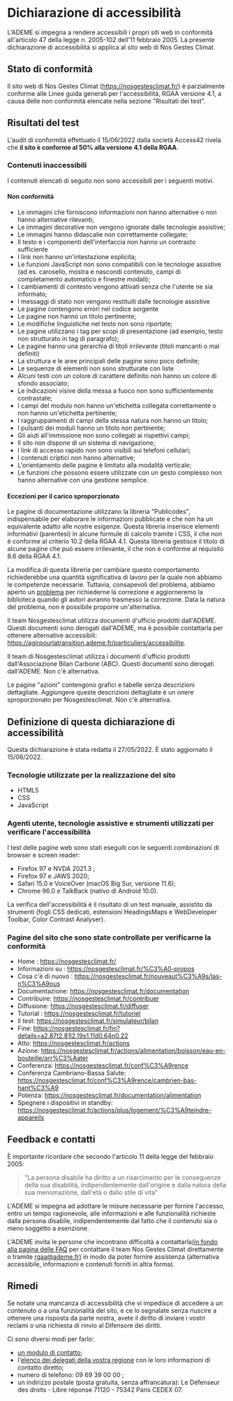 # Dichiarazione di accessibilità

L'ADEME si impegna a rendere accessibili i propri siti web in conformità
all'articolo 47 della legge n. 2005-102 dell'11 febbraio 2005. La
presente dichiarazione di accessibilità si applica al sito web di Nos
Gestes Climat.

## Stato di conformità

Il sito web di Nos Gestes Climat (https://nosgestesclimat.fr/) è
parzialmente conforme alle Linee guida generali per l'accessibilità,
RGAA versione 4.1, a causa delle non conformità elencate nella sezione
"Risultati dei test".

## Risultati del test

L'audit di conformità effettuato il 15/06/2022 dalla società Access42
rivela che **il sito è conforme al 50% alla versione 4.1 della RGAA**.

### Contenuti inaccessibili

I contenuti elencati di seguito non sono accessibili per i seguenti
motivi.

#### Non conformità

-   Le immagini che forniscono informazioni non hanno alternative o non
    hanno alternative rilevanti;
-   Le immagini decorative non vengono ignorate dalle tecnologie
    assistive;
-   Le immagini hanno didascalie non correttamente collegate;
-   Il testo e i componenti dell'interfaccia non hanno un contrasto
    sufficiente
-   I link non hanno un'intestazione esplicita;
-   Le funzioni JavaScript non sono compatibili con le tecnologie
    assistive (ad es. carosello, mostra e nascondi contenuto, campi di
    completamento automatico e finestre modali);
-   I cambiamenti di contesto vengono attivati senza che l'utente ne sia
    informato;
-   I messaggi di stato non vengono restituiti dalle tecnologie
    assistive
-   Le pagine contengono errori nel codice sorgente
-   Le pagine non hanno un titolo pertinente;
-   Le modifiche linguistiche nel testo non sono riportate;
-   Le pagine utilizzano i tag per scopi di presentazione (ad esempio,
    testo non strutturato in tag di paragrafo);
-   Le pagine hanno una gerarchia di titoli irrilevante (titoli mancanti
    o mal definiti)
-   La struttura e le aree principali delle pagine sono poco definite;
-   Le sequenze di elementi non sono strutturate con liste
-   Alcuni testi con un colore di carattere definito non hanno un colore
    di sfondo associato;
-   Le indicazioni visive della messa a fuoco non sono sufficientemente
    contrastate;
-   I campi del modulo non hanno un'etichetta collegata correttamente o
    non hanno un'etichetta pertinente;
-   I raggruppamenti di campi della stessa natura non hanno un titolo;
-   I pulsanti dei moduli hanno un titolo non pertinente;
-   Gli aiuti all'immissione non sono collegati ai rispettivi campi;
-   Il sito non dispone di un sistema di navigazione;
-   I link di accesso rapido non sono visibili sui telefoni cellulari;
-   I contenuti criptici non hanno alternative;
-   L'orientamento delle pagine è limitato alla modalità verticale;
-   Le funzioni che possono essere utilizzate con un gesto complesso non
    hanno alternative con una gestione semplice.

#### Eccezioni per il carico sproporzionato

Le pagine di documentazione utilizzano la libreria "Publicodes",
indispensabile per elaborare le informazioni pubblicate e che non ha un
equivalente adatto alle nostre esigenze. Questa libreria inserisce
elementi informativi (parentesi) in alcune formule di calcolo tramite i
CSS, il che non è conforme al criterio 10.2 della RGAA 4.1. Questa
libreria gestisce il titolo di alcune pagine che può essere irrilevante,
il che non è conforme al requisito 8.6 della RGAA 4.1.

La modifica di questa libreria per cambiare questo comportamento
richiederebbe una quantità significativa di lavoro per la quale non
abbiamo le competenze necessarie. Tuttavia, consapevoli del problema,
abbiamo aperto un
[problema](https://github.com/betagouv/publicodes/issues/226) per
richiederne la correzione e aggiorneremo la biblioteca quando gli autori
avranno trasmesso la correzione. Data la natura del problema, non è
possibile proporre un'alternativa.

Il team Nosgestesclimat utilizza documenti d'ufficio prodotti dall'ADEME. Questi
documenti sono derogati dall'ADEME, ma è possibile contattarla per
ottenere alternative accessibili:
https://agirpourlatransition.ademe.fr/particuliers/accessibilite.

Il team di Nosgestesclimat utilizza i documenti d'ufficio prodotti
dall'Associazione Bilan Carbone (ABC). Questi documenti sono derogati
dall'ADEME. Non c'è alternativa.

Le pagine "azioni" contengono grafici e tabelle senza descrizioni
dettagliate. Aggiungere queste descrizioni dettagliate è un onere
sproporzionato per Nosgestesclimat. Non c'è alternativa.

## Definizione di questa dichiarazione di accessibilità

Questa dichiarazione è stata redatta il 27/05/2022. È stato aggiornato
il 15/06/2022.

### Tecnologie utilizzate per la realizzazione del sito

-   HTML5
-   CSS
-   JavaScript

### Agenti utente, tecnologie assistive e strumenti utilizzati per verificare l'accessibilità

I test delle pagine web sono stati eseguiti con le seguenti combinazioni
di browser e screen reader:

-   Firefox 97 e NVDA 2021.3 ;
-   Firefox 97 e JAWS 2020;
-   Safari 15.0 e VoiceOver (macOS Big Sur, versione 11.6);
-   Chrome 96.0 e TalkBack (nativo di Android 10.0).

La verifica dell'accessibilità è il risultato di un test manuale,
assistito da strumenti (fogli CSS dedicati, estensioni HeadingsMaps e
WebDeveloper Toolbar, Color Contrast Analyser).

### Pagine del sito che sono state controllate per verificarne la conformità

-   Home : https://nosgestesclimat.fr/
-   Informazioni su : https://nosgestesclimat.fr/%C3%A0-propos
-   Cosa c'è di nuovo :
    https://nosgestesclimat.fr/nouveaut%C3%A9s/las-n%C3%A9ous
-   Documentazione: https://nosgestesclimat.fr/documentation
-   Contribuire: https://nosgestesclimat.fr/contribuer
-   Diffusione: https://nosgestesclimat.fr/diffuser
-   Tutorial : https://nosgestesclimat.fr/tutoriel
-   Il test: https://nosgestesclimat.fr/simulateur/bilan
-   Fine:
    https://nosgestesclimat.fr/fin?details=a2.87t2.81l2.19s1.11d0.64n0.22
-   Atto: https://nosgestesclimat.fr/actions
-   Azione:
    https://nosgestesclimat.fr/actions/alimentation/boisson/eau-en-bouteille/arr%C3%Aater
-   Conferenza: https://nosgestesclimat.fr/conf%C3%A9rence
-   Conferenza Cambriano-Bassa Salute:
    https://nosgestesclimat.fr/conf%C3%A9rence/cambrien-bas-hant%C3%A9
-   Potenza: https://nosgestesclimat.fr/documentation/alimentation
-   Spegnere i dispositivi in standby:
    https://nosgestesclimat.fr/actions/plus/logement/%C3%A9teindre-appareils

## Feedback e contatti

È importante ricordare che secondo l'articolo 11 della legge del
febbraio 2005:

> "La persona disabile ha diritto a un risarcimento per le conseguenze
> della sua disabilità, indipendentemente dall'origine e dalla natura
> della sua menomazione, dall'età o dallo stile di vita"

L'ADEME si impegna ad adottare le misure necessarie per fornire
l'accesso, entro un tempo ragionevole, alle informazioni e alle
funzionalità richieste dalla persona disabile, indipendentemente dal
fatto che il contenuto sia o meno soggetto a esenzione.

L'ADEME invita le persone che incontrano difficoltà a contattarla[(in
fondo alla pagina delle FAQ](/contribuer) per contattare il team Nos
Gestes Climat direttamente o tramite
[rgaa@ademe.fr)](mailto:rgaa@ademe.fr) in modo da poter fornire
assistenza (alternativa accessibile, informazioni e contenuti forniti in
altra forma).

## Rimedi

Se notate una mancanza di accessibilità che vi impedisce di accedere a
un contenuto o a una funzionalità del sito, e ce lo segnalate senza
riuscire a ottenere una risposta da parte nostra, avete il diritto di
inviare i vostri reclami o una richiesta di rinvio al Difensore dei
diritti.

Ci sono diversi modi per farlo:

-   [un modulo di
    contatto](https://formulaire.defenseurdesdroits.fr/code/afficher.php?ETAPE=accueil_2016);
-   l'[elenco dei delegati della vostra
    regione](https://www.defenseurdesdroits.fr/office/) con le loro
    informazioni di contatto diretto;
-   numero di telefono: 09 69 39 00 00 ;
-   un indirizzo postale (posta gratuita, senza affrancatura): Le
    Défenseur des droits - Libre réponse 71120 - 75342 Paris CEDEX 07.
